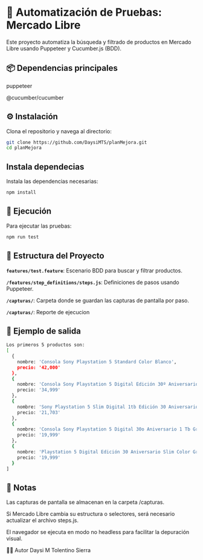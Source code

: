 # 🧪 Automatización de Pruebas: Mercado Libre
Este proyecto automatiza la búsqueda y filtrado de productos en Mercado Libre usando Puppeteer y Cucumber.js (BDD).

## 📦 Dependencias principales
puppeteer

@cucumber/cucumber

## ⚙️ Instalación
Clona el repositorio y navega al directorio:
```bash
git clone https://github.com/DaysiMTS/planMejora.git
cd planMejora
```

## Instala dependecias
Instala las dependencias necesarias:
```bash
npm install
```

## 🚀 Ejecución
Para ejecutar las pruebas:
```bash
npm run test
```

## 📁 Estructura del Proyecto
**`features/test.feature`**: Escenario BDD para buscar y filtrar productos.

**`/features/step_definitions/steps.js`**: Definiciones de pasos usando Puppeteer.

**`/capturas/`**: Carpeta donde se guardan las capturas de pantalla por paso.

**`/capturas/`**: Reporte de ejecucion

## 📌 Ejemplo de salida
```bash
Los primeros 5 productos son:
[
  {
    nombre: 'Consola Sony Playstation 5 Standard Color Blanco',
    precio: '42,000'
  },
  {
    nombre: 'Consola Sony Playstation 5 Digital Edición 30º Aniversario 1 Tb Gris Gris',
    precio: '34,999'
  },
  {
    nombre: 'Sony Playstation 5 Slim Digital 1tb Edición 30 Aniversario + Unidad Lectora De Discos Para Ps5.',
    precio: '21,703'
  },
  {
    nombre: 'Consola Sony Playstation 5 Digital 30o Aniversario 1 Tb Gris',
    precio: '19,999'
  },
  {
    nombre: 'Playstation 5 Digital Edición 30 Aniversario Slim Color Gris',
    precio: '19,999'
  }
]
```

## 📝 Notas
Las capturas de pantalla se almacenan en la carpeta /capturas.

Si Mercado Libre cambia su estructura o selectores, será necesario actualizar el archivo steps.js.

El navegador se ejecuta en modo no headless para facilitar la depuración visual.

👩‍💻 Autor
Daysi M Tolentino Sierra

